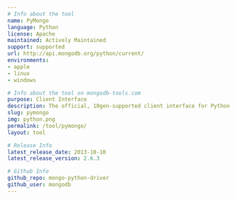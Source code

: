 ```yaml
---
# Info about the tool
name: PyMongo
language: Python
license: Apache
maintained: Actively Maintained
support: supported
url: http://api.mongodb.org/python/current/
environments:
- apple
- linux
- windows

# Info about the tool on mongodb-tools.com
purpose: Client Interface
description: The official, 10gen-supported client interface for Python applications.
slug: pymongo
img: python.png
permalink: /tool/pymongo/
layout: tool

# Release Info
latest_release_date: 2013-10-10
latest_release_version: 2.6.3

# Github Info
github_repo: mongo-python-driver
github_user: mongodb
---
```


